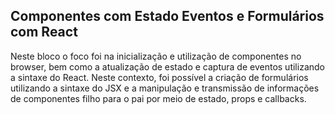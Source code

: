 ## Componentes com Estado Eventos e Formulários com React

Neste bloco o foco foi na inicialização e utilização de componentes no browser, bem como a atualização de estado e captura de eventos utilizando a sintaxe do React. Neste contexto, foi possível a criação de formulários utilizando a sintaxe do JSX e a manipulação e transmissão de informações de componentes filho para o pai por meio de estado, props e callbacks.

